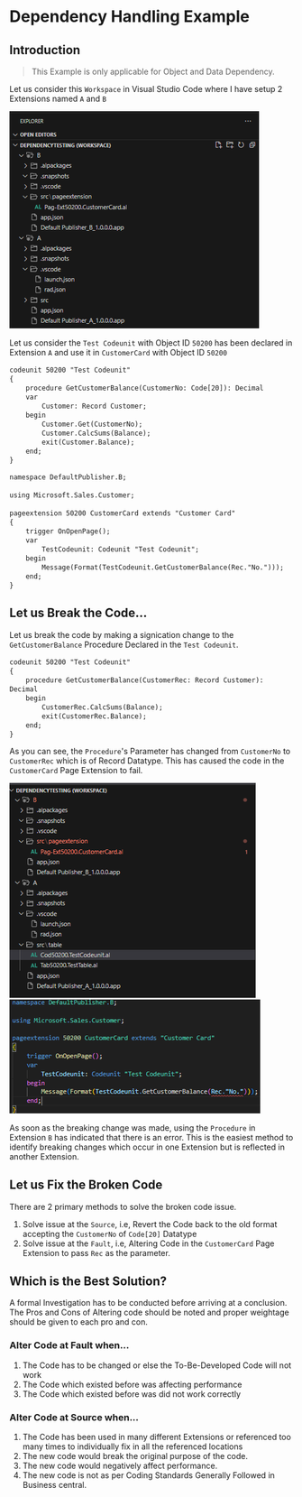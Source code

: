 # Dependency Handling Example
## Introduction
> This Example is only applicable for Object and Data Dependency.

Let us consider this `Workspace` in Visual Studio Code where I have setup 2 Extensions named `A` and `B`

![Workspace](../Image%20Archive/DataDependency.1.png)

Let us consider the `Test Codeunit` with Object ID `50200` has been declared in Extension `A` and use it in `CustomerCard` with Object ID `50200`
```
codeunit 50200 "Test Codeunit"
{
    procedure GetCustomerBalance(CustomerNo: Code[20]): Decimal
    var
        Customer: Record Customer;
    begin
        Customer.Get(CustomerNo);
        Customer.CalcSums(Balance);
        exit(Customer.Balance);
    end;
}

```
```
namespace DefaultPublisher.B;

using Microsoft.Sales.Customer;

pageextension 50200 CustomerCard extends "Customer Card"
{
    trigger OnOpenPage();
    var
        TestCodeunit: Codeunit "Test Codeunit";
    begin
        Message(Format(TestCodeunit.GetCustomerBalance(Rec."No.")));
    end;
}
```
## Let us Break the Code...
Let us break the code by making a signication change to the `GetCustomerBalance` Procedure Declared in the `Test Codeunit`.

```
codeunit 50200 "Test Codeunit"
{
    procedure GetCustomerBalance(CustomerRec: Record Customer): Decimal
    begin
        CustomerRec.CalcSums(Balance);
        exit(CustomerRec.Balance);
    end;
}

```
As you can see, the `Procedure`'s Parameter has changed from `CustomerNo` to `CustomerRec` which is of Record Datatype. This has caused the code in the `CustomerCard` Page Extension to fail.

![Alt text](../Image%20Archive/DataDependency.2.png)
![Alt text](../Image%20Archive/DataDependency.3.png)

As soon as the breaking change was made, using the `Procedure` in Extension `B` has indicated that there is an error. This is the easiest method to identify breaking changes which occur in one Extension but is reflected in another Extension.

## Let us Fix the Broken Code
There are 2 primary methods to solve the broken code issue. 

1. Solve issue at the `Source`, i.e, Revert the Code back to the old format accepting the `CustomerNo` of `Code[20]` Datatype
2. Solve issue at the `Fault`, i.e, Altering Code in the `CustomerCard` Page Extension to pass `Rec` as the parameter.

## Which is the Best Solution?
A formal Investigation has to be conducted before arriving at a conclusion. The Pros and Cons of Altering code should be noted and proper weightage should be given to each pro and con.

### Alter Code at Fault when...
1. The Code has to be changed or else the To-Be-Developed Code will not work
2. The Code which existed before was affecting performance
3. The Code which existed before was did not work correctly

### Alter Code at Source when...
1. The Code has been used in many different Extensions or referenced too many times to individually fix in all the referenced locations
2. The new code would break the original purpose of the code.
3. The new code would negatively affect performance.
4. The new code is not as per Coding Standards Generally Followed in Business central.
